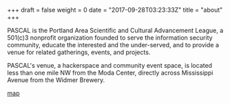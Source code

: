 +++
draft = false
weight = 0
date = "2017-09-28T03:23:33Z"
title = "about"
+++

PASCAL is the Portland Area Scientific and Cultural Advancement League, a 501\(c\)3 nonprofit organization founded to serve the information security community, educate the interested and the under-served, and to provide a venue for related gatherings, events, and projects.

PASCAL's venue, a hackerspace and community event space, is located less than one mile NW from the Moda Center, directly across Mississippi Avenue from the Widmer Brewery.

[map](https://goo.gl/maps/yoKAhgnDrsH2)


